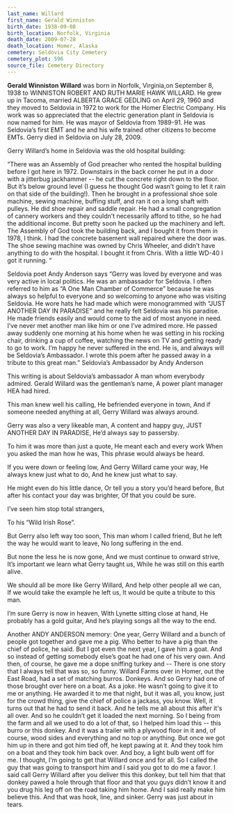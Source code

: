 ```yaml
---
last_name: Willard
first_name: Gerald Winniston
birth_date: 1938-09-08
birth_location: Norfolk, Virginia
death_date: 2009-07-28
death_location: Homer, Alaska
cemetery: Seldovia City Cemetery
cemetery_plot: 596
source_file: Cemetery Directory
---
```

**Gerald Winniston   Willard** was born in Norfolk, Virginia,on September 8, 1938 to WINNISTON ROBERT AND RUTH MARIE HAWK WILLARD.   He grew up in Tacoma, married ALBERTA GRACE GEDLING on April 29, 1960 and they moved to Seldovia in 1972 to work for the Homer Electric Company.  His work was so appreciated that the electric generation plant in Seldovia is now named for him.  He was mayor of Seldovia from 1989-91.  He was Seldovia’s first EMT and he and his wife trained other citizens to become EMTs.  Gerry died in Seldovia on July 28, 2009. 
 
Gerry Willard’s home in Seldovia was the old hospital building: 

“There was an Assembly of God preacher who rented the hospital building before I got here in 1972. Downstairs in the back corner he put in a door with a jitterbug jackhammer -- he cut the concrete right down to the floor. But it’s below ground level (I guess he thought God wasn’t going to let it rain on that side of the building!). Then he brought in a professional shoe sole machine, sewing machine, buffing stuff, and ran it on a long shaft with pulleys. He did shoe repair and saddle repair.  He had a small congregation of cannery workers and they couldn’t necessarily afford to tithe, so he had the additional income. But pretty soon he packed up the 
machinery and left. The Assembly of God took the building back, and I bought it from them in 1978, I think. I had the concrete basement wall repaired where the door was. The shoe sewing machine was owned by Chris Wheeler, and didn’t have anything to do with the hospital. I bought it from Chris. With a little WD-40 I got it running. “

Seldovia poet Andy Anderson says “Gerry was loved by everyone and was very active in local politics.  He was an ambassador for Seldovia.  I often referred to him as “A One Man Chamber of Commerce” because he was always so helpful to everyone and so welcoming to anyone who was visiting Seldovia.  He wore hats he had made which were monogrammed with “JUST ANOTHER DAY IN PARADISE” and he really felt Seldovia was his paradise.  He made friends easily and would come to the aid of most anyone in need.  I’ve never met another man like him or one I’ve admired more.  He passed away suddenly one morning at his home when he was setting in his rocking chair, drinking a cup of coffee, watching the news on TV and getting ready to go to work.  I’m happy he never suffered in the end.  He is, and always will be Seldovia’s Ambassador.  I wrote this poem after he passed away in a tribute to this great man.”
Seldovia’s Ambassador by Andy Anderson
 
This writing is about Seldovia’s ambassador
A man whom everybody admired.
Gerald Willard was the gentleman’s name,
A power plant manager HEA had hired.

This man knew well his calling,
He befriended everyone in town,
And if someone needed anything at all,
Gerry Willard was always around.

Gerry was also a very likeable man,
A content and happy guy,
JUST ANOTHER DAY IN PARADISE,
He’d always say to passersby.

To him it was more than just a quote,
He meant each and every work
When you asked the man how he was,
This phrase would always be heard.

If you were down or feeling low,
And Gerry Willard came your way,
He always knew just what to do,
And he knew just what to say.

He might even do his little dance,
Or tell you a story you’d heard before,
But after his contact your day was brighter,
Of that you could be sure.

I’ve seen him stop total strangers,

To his “Wild Irish Rose”.

But Gerry also left way too soon,
This man whom I called friend,
But he left the way he would want to leave,
No long suffering in the end.

But none the less he is now gone,
And we must continue to onward strive,
It’s important we learn what Gerry taught us,
While he was still on this earth alive.

We should all be more like Gerry Willard,
And help other people all we can,
If we would take the example he left us,
It would be quite a tribute to this man.

I’m sure Gerry is now in heaven,
With Lynette sitting close at hand,
He probably has a gold guitar,
And he’s playing songs all the way to the end. 

Another ANDY ANDERSON memory: 
One year, Gerry Willard and a bunch of people got together and gave me a pig. Who better to have a pig than the chief of police, he said.  But I got even the next year, I gave him a goat. And so instead of getting somebody else’s goat he had one of his very own. And then, of course, he gave me a dope sniffing turkey and --
There is one story that I always tell that was so, so funny. Willard Farms over in Homer, out the East Road, had a set of matching burros. Donkeys.  And so Gerry had one of those brought over here on a boat. As a joke. He wasn’t going to give it to me or anything. He awarded it to me that night, but it was all, you know, just for the crowd thing, give the chief of police a jackass, you know.
Well, it turns out that he had to send it back. And he tells me all about this after it's all over. And so he couldn’t get it loaded the next morning.  So I being from the farm and all we used to do a lot of that, so I helped him load this -- this burro or this donkey. And it was a trailer with a plywood floor in it and, of course, wood sides and everything and no top or anything.  But once we got him up in there and got him tied off, he kept pawing at it. And they took him on a boat and they took him back over. And boy, a light bulb went off for me. I thought, I’m going to get that Willard once and for all.  So I called the guy that was going to transport him and I said you got to do me a favor.  I said call Gerry Willard after you deliver this this donkey, but tell him that that donkey pawed a hole through that floor and that you guys didn’t know it and you drug his leg off on the road taking him home.  And I said really make him believe this. And that was hook, line, and sinker. Gerry was just about in tears.







